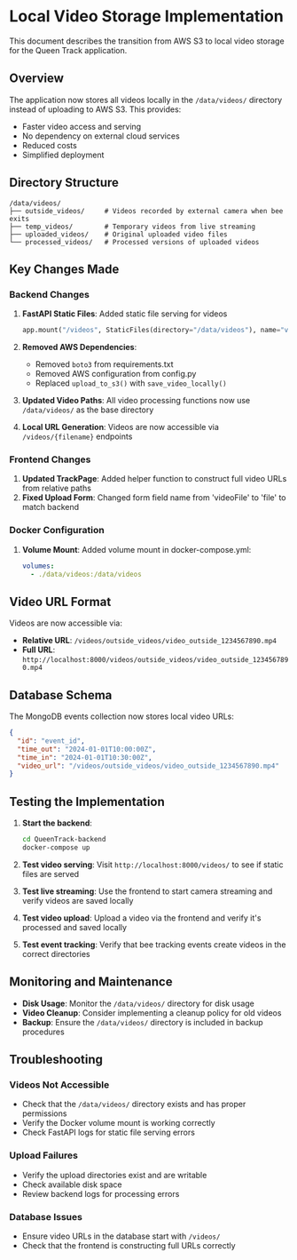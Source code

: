 # Local Video Storage Implementation

This document describes the transition from AWS S3 to local video storage for the Queen Track application.

## Overview

The application now stores all videos locally in the `/data/videos/` directory instead of uploading to AWS S3. This provides:

- Faster video access and serving
- No dependency on external cloud services
- Reduced costs
- Simplified deployment

## Directory Structure

```
/data/videos/
├── outside_videos/     # Videos recorded by external camera when bee exits
├── temp_videos/        # Temporary videos from live streaming
├── uploaded_videos/    # Original uploaded video files
└── processed_videos/   # Processed versions of uploaded videos
```

## Key Changes Made

### Backend Changes

1. **FastAPI Static Files**: Added static file serving for videos
   ```python
   app.mount("/videos", StaticFiles(directory="/data/videos"), name="videos")
   ```

2. **Removed AWS Dependencies**: 
   - Removed `boto3` from requirements.txt
   - Removed AWS configuration from config.py
   - Replaced `upload_to_s3()` with `save_video_locally()`

3. **Updated Video Paths**: All video processing functions now use `/data/videos/` as the base directory

4. **Local URL Generation**: Videos are now accessible via `/videos/{filename}` endpoints

### Frontend Changes

1. **Updated TrackPage**: Added helper function to construct full video URLs from relative paths
2. **Fixed Upload Form**: Changed form field name from 'videoFile' to 'file' to match backend

### Docker Configuration

1. **Volume Mount**: Added volume mount in docker-compose.yml:
   ```yaml
   volumes:
     - ./data/videos:/data/videos
   ```

## Video URL Format

Videos are now accessible via:
- **Relative URL**: `/videos/outside_videos/video_outside_1234567890.mp4`
- **Full URL**: `http://localhost:8000/videos/outside_videos/video_outside_1234567890.mp4`

## Database Schema

The MongoDB events collection now stores local video URLs:
```json
{
  "id": "event_id",
  "time_out": "2024-01-01T10:00:00Z",
  "time_in": "2024-01-01T10:30:00Z",
  "video_url": "/videos/outside_videos/video_outside_1234567890.mp4"
}
```

## Testing the Implementation

1. **Start the backend**:
   ```bash
   cd QueenTrack-backend
   docker-compose up
   ```

2. **Test video serving**: Visit `http://localhost:8000/videos/` to see if static files are served

3. **Test live streaming**: Use the frontend to start camera streaming and verify videos are saved locally

4. **Test video upload**: Upload a video via the frontend and verify it's processed and saved locally

5. **Test event tracking**: Verify that bee tracking events create videos in the correct directories

## Monitoring and Maintenance

- **Disk Usage**: Monitor the `/data/videos/` directory for disk usage
- **Video Cleanup**: Consider implementing a cleanup policy for old videos
- **Backup**: Ensure the `/data/videos/` directory is included in backup procedures

## Troubleshooting

### Videos Not Accessible
- Check that the `/data/videos/` directory exists and has proper permissions
- Verify the Docker volume mount is working correctly
- Check FastAPI logs for static file serving errors

### Upload Failures
- Verify the upload directories exist and are writable
- Check available disk space
- Review backend logs for processing errors

### Database Issues
- Ensure video URLs in the database start with `/videos/`
- Check that the frontend is constructing full URLs correctly 